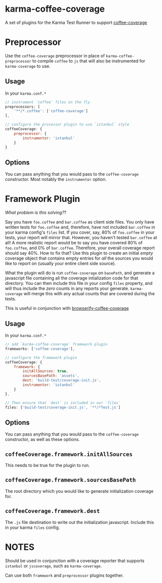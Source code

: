 # karma-coffee-coverage

A set of plugins for the Karma Test Runner to support [coffee-coverage](https://github.com/benbria/coffee-coverage)

# Preprocessor

Use the `coffee-coverage` preprocessor in place of `karma-coffee-preprocessor` to compile `coffee` to `js` that will also be instrumented for `karma-coverage` to use.

## Usage

In your `karma.conf.*`

```javascript
// instrument `coffee` files on the fly
preprocessors: [
    '**/*.coffee': ['coffee-coverage']
],

// configure the processor plugin to use `istanbul` style
coffeeCoverage: {
    preprocessor: {
        instrumentor: 'istanbul'
    }
}
```

## Options

You can pass anything that you would pass to the `coffee-coverage` constructor. Most notably the `instrumentor` option.

# Framework Plugin

_What problem is this solving?_?

Say you have `foo.coffee` and `bar.coffee` as client side files. You only have written tests for `foo.coffee` and, therefore, have not included `bar.coffee` in your karma config's `files` list. If you cover, say, 80% of `foo.coffee` in your tests, your report will mirror that. However, you haven't tested `bar.coffee` at all! A more realistic report would be to say you have covered 80% of `foo.coffee`, and 0% of `bar.coffee`. Therefore, your overall coverage report should say 40%. How to fix that? Use this plugin to create an initial _empty_ coverage object that contains empty entries for _all_ the sources you would like
to report on (usually your entire client side source).

What the plugin will do is run `coffee-coverage` on `basePath`, and generate a javascript file containing all the
coverage intialization code for that directory. You can then include this file in your config `files` property, and
will thus include the _zero_ counts in any reports your generate. `karma-coverage` will merge this with any actual counts that are covered during the tests.

This is useful in conjunction with
[browserify-coffee-coverage](https://github.com/benbria/browserify-coffee-coverage)

## Usage

In your `karma.conf.*`

```javascript
// add `karma-coffee-coverage` framework plugin
frameworks: ['coffee-coverage'],

// configure the framework plugin
coffeeCoverage: {
    framework: {
        initAllSources: true,
        sourcesBasePath: 'assets',
        dest: 'build-test/coverage-init.js',
        instrumentor: 'istanbul'
    }
},

// Then ensure that `dest` is included in our `files`
files: ['build-test/coverage-init.js', '**/*Test.js']
```

## Options

You can pass anything that you would pass to the `coffee-coverage` constructor, as well as these options.

## `coffeeCoverage.framework.initAllSources`

This needs to be true for the plugin to run.

## `coffeeCoverage.framework.sourcesBasePath`

The root directory which you would like to generate initialization coverage for.

## `coffeeCoverage.framework.dest`

The `.js` file destination to write out the initialization javascript. Include this in your karma `files` config.

# NOTES

Should be used in conjunction with a coverage reporter that supports `istanbul` or `jscoverage`, such as
`karma-coverage`.

Can use both `framework` and `preprocessor` plugins together.
